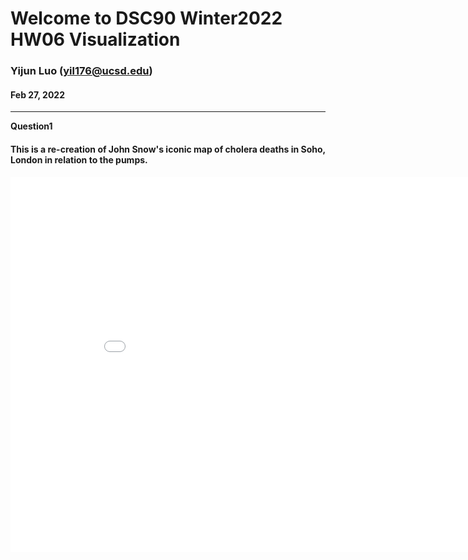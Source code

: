 # Welcome to DSC90 Winter2022 HW06 Visualization
### Yijun Luo (yil176@ucsd.edu)
#### Feb 27, 2022

---


**Question1**
#### This is a re-creation of John Snow's iconic map of cholera deaths in Soho, London in relation to the pumps.
<iframe src='snow-map.html' width=900 height=600 frameBorder=0></iframe>


